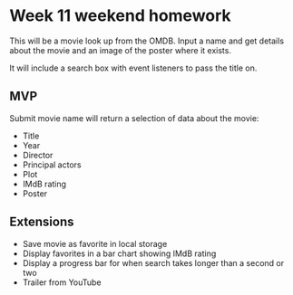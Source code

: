 # Week 11 weekend homework

This will be a movie look up from the OMDB. Input a name and get details about the movie and an image of the poster where it exists.

It will include a search box with event listeners to pass the title on.

## MVP

Submit movie name will return a selection of data about the movie:

* Title
* Year
* Director
* Principal actors
* Plot
* IMdB rating
* Poster

## Extensions

* Save movie as favorite in local storage
* Display favorites in a bar chart showing IMdB rating
* Display a progress bar for when search takes longer than a second or two
* Trailer from YouTube
